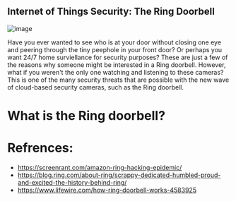 ## Internet of Things Security: The Ring Doorbell 
![image](https://user-images.githubusercontent.com/50071378/161210894-21c6a8f0-fdcf-4dbd-a57c-c4167c00fa75.png)


Have you ever wanted to see who is at your door without closing one eye and peering through the tiny peephole in your front door? Or perhaps you want 24/7 home surviellance for security purposes? These are just a few of the reasons why someone might be interested in a Ring doorbell. However, what if you weren't the only one watching and listening to these cameras? This is one of the many security threats that are possible with the new wave of cloud-based security cameras, such as the Ring doorbell.

# What is the Ring doorbell?




# Refrences:
- https://screenrant.com/amazon-ring-hacking-epidemic/
- https://blog.ring.com/about-ring/scrappy-dedicated-humbled-proud-and-excited-the-history-behind-ring/
- https://www.lifewire.com/how-ring-doorbell-works-4583925
